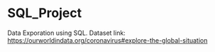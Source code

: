 # SQL_Project
Data Exporation using SQL.
Dataset link: https://ourworldindata.org/coronavirus#explore-the-global-situation
